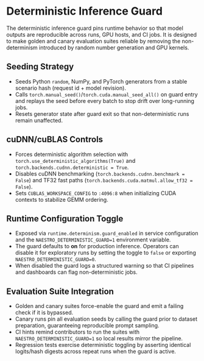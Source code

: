 # Deterministic Inference Guard

The deterministic inference guard pins runtime behavior so that model outputs are reproducible across runs, GPU hosts, and CI jobs. It is designed to make golden and canary evaluation suites reliable by removing the non-determinism introduced by random number generation and GPU kernels.

## Seeding Strategy

- Seeds Python `random`, NumPy, and PyTorch generators from a stable scenario hash (request id + model revision).
- Calls `torch.manual_seed()`/`torch.cuda.manual_seed_all()` on guard entry and replays the seed before every batch to stop drift over long-running jobs.
- Resets generator state after guard exit so that non-deterministic runs remain unaffected.

## cuDNN/cuBLAS Controls

- Forces deterministic algorithm selection with `torch.use_deterministic_algorithms(True)` and `torch.backends.cudnn.deterministic = True`.
- Disables cuDNN benchmarking (`torch.backends.cudnn.benchmark = False`) and TF32 fast paths (`torch.backends.cuda.matmul.allow_tf32 = False`).
- Sets `CUBLAS_WORKSPACE_CONFIG` to `:4096:8` when initializing CUDA contexts to stabilize GEMM ordering.

## Runtime Configuration Toggle

- Exposed via `runtime.determinism.guard_enabled` in service configuration and the `NAESTRO_DETERMINISTIC_GUARD=1` environment variable.
- The guard defaults to **on** for production inference. Operators can disable it for exploratory runs by setting the toggle to `false` or exporting `NAESTRO_DETERMINISTIC_GUARD=0`.
- When disabled the guard logs a structured warning so that CI pipelines and dashboards can flag non-deterministic jobs.

## Evaluation Suite Integration

- Golden and canary suites force-enable the guard and emit a failing check if it is bypassed.
- Canary runs pin all evaluation seeds by calling the guard prior to dataset preparation, guaranteeing reproducible prompt sampling.
- CI hints remind contributors to run the suites with `NAESTRO_DETERMINISTIC_GUARD=1` so local results mirror the pipeline.
- Regression tests exercise deterministic toggling by asserting identical logits/hash digests across repeat runs when the guard is active.
